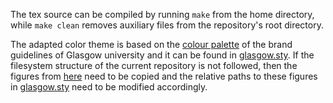 The tex source can be compiled by running `make` from the home directory, while `make clean` removes auxiliary files
from the repository's root directory.

The adapted color theme is based on the
[colour palette](http://www.gla.ac.uk/myglasgow/staff/brandguidelines/components/colourpalette/)
of the brand guidelines of Glasgow university and it can be found in
[glasgow.sty](src/tex/packages/glastow.sty).
If the filesystem structure of the current repository is not followed,
then the figures from [here](src/figures) need to be copied and the relative paths to these figures in
[glasgow.sty](src/tex/packages/glastow.sty)
need to be modified accordingly.
